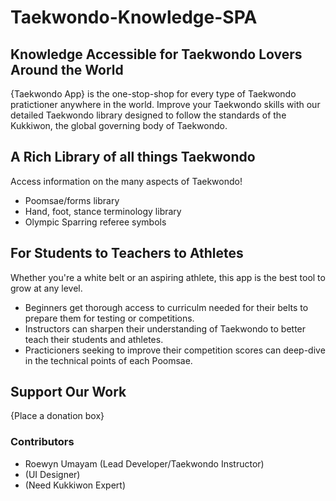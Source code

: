 # Taekwondo-Knowledge-SPA

## Knowledge Accessible for Taekwondo Lovers Around the World
{Taekwondo App} is the one-stop-shop for every type of Taekwondo pratictioner anywhere in the world. Improve your Taekwondo skills with our detailed Taekwondo library designed to follow the standards of the Kukkiwon, the global governing body of Taekwondo. 

## A Rich Library of all things Taekwondo
Access information on the many aspects of Taekwondo!
- Poomsae/forms library
- Hand, foot, stance terminology library
- Olympic Sparring referee symbols


## For Students to Teachers to Athletes
Whether you're a white belt or an aspiring athlete, this app is the best tool to grow at any level. 
- Beginners get thorough access to curriculm needed for their belts to prepare them for testing or competitions.
- Instructors can sharpen their understanding of Taekwondo to better teach their students and athletes.
- Practicioners seeking to improve their competition scores can deep-dive in the technical points of each Poomsae.



## Support Our Work
{Place a donation box}

### Contributors
- Roewyn Umayam (Lead Developer/Taekwondo Instructor)
- (UI Designer)
- (Need Kukkiwon Expert)  
